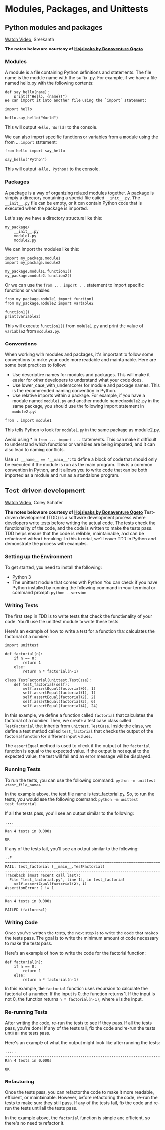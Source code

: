 # Modules, Packages, and Unittests
## Python modules and packages
[Watch Video](https://youtu.be/QCSz0j8tGmI), Sreekanth

**The notes below are courtesy of [Hojaleaks by Bonaventure Ogeto](https://hojaleaks.com/python-modules-packages-and-conventions)**

### Modules
A module is a file containing Python definitions and statements. The file name is the module name with the suffix .py. For example, if we have a file named hello.py with the following contents:
```
def say_hello(name):
    print(f"Hello, {name}!")
We can import it into another file using the `import` statement:
```
```
import hello

hello.say_hello("World")
```
This will output `Hello, World!` to the console.

We can also import specific functions or variables from a module using the from ... `import` statement:
```
from hello import say_hello

say_hello("Python")
```
This will output `Hello, Python!` to the console.

### Packages
A package is a way of organizing related modules together. A package is simply a directory containing a special file called `__init__.py`. The `__init__.py` file can be empty, or it can contain Python code that is executed when the package is imported.

Let's say we have a directory structure like this:
```
my_package/
    __init__.py
    module1.py
    module2.py
```
We can import the modules like this:
```
import my_package.module1
import my_package.module2

my_package.module1.function1()
my_package.module2.function2()
```
Or we can use the `from ... import ...` statement to import specific functions or variables:
```
from my_package.module1 import function1
from my_package.module2 import variable2

function1()
print(variable2)
```
This will execute `function1()` from `module1.py` and print the value of `variable2` from `module2.py`.

### Conventions
When working with modules and packages, it's important to follow some conventions to make your code more readable and maintainable. Here are some best practices to follow:

- Use descriptive names for modules and packages. This will make it easier for other developers to understand what your code does.
- Use lower_case_with_underscores for module and package names. This is the recommended naming convention in Python.
- Use relative imports within a package. For example, if you have a module named `module1.py` and another module named `module2.py` in the same package, you should use the following import statement in `module2.py`:
```
from . import module1
```
This tells Python to look for `module1.py` in the same package as module2.py.

Avoid using * in `from ... import ...` statements. This can make it difficult to understand which functions or variables are being imported, and it can also lead to naming conflicts.

Use `if __name__ == "__main__"`: to define a block of code that should only be executed if the module is run as the main program. This is a common convention in Python, and it allows you to write code that can be both imported as a module and run as a standalone program.

## Test-driven development
[Watch Video](https://youtu.be/6tNS--WetLI), Corey Schafer

**The notes below are courtesy of [Hojaleaks by Bonaventure Ogeto](https://hojaleaks.com/tutorial-test-driven-development-in-python)**
Test-driven development (TDD) is a software development process where developers write tests before writing the actual code. The tests check the functionality of the code, and the code is written to make the tests pass. TDD helps ensure that the code is reliable, maintainable, and can be refactored without breaking. In this tutorial, we'll cover TDD in Python and demonstrate the process with examples.

### Setting up the Environment
To get started, you need to install the following:
- Python 3
- The unittest module that comes with Python
You can check if you have Python installed by running the following command in your terminal or command prompt: `python --version`
### Writing Tests
The first step in TDD is to write tests that check the functionality of your code. You'll use the unittest module to write these tests.

Here's an example of how to write a test for a function that calculates the factorial of a number:
```
import unittest

def factorial(n):
    if n == 0:
        return 1
    else:
        return n * factorial(n-1)

class TestFactorial(unittest.TestCase):
    def test_factorial(self):
        self.assertEqual(factorial(0), 1)
        self.assertEqual(factorial(1), 1)
        self.assertEqual(factorial(2), 2)
        self.assertEqual(factorial(3), 6)
        self.assertEqual(factorial(4), 24)
```
In this example, we define a function called `factorial` that calculates the factorial of a number. Then, we create a test case class called `TestFactorial` that inherits from `unittest.TestCase`. Inside the class, we define a test method called `test_factorial` that checks the output of the factorial function for different input values.

The `assertEqual` method is used to check if the output of the `factorial` function is equal to the expected value. If the output is not equal to the expected value, the test will fail and an error message will be displayed.
### Running Tests
To run the tests, you can use the following command: `python -m unittest <test_file_name>`

In the example above, the test file name is test_factorial.py. So, to run the tests, you would use the following command: `python -m unittest test_factorial`

If all the tests pass, you'll see an output similar to the following:
```
....
----------------------------------------------------------------------
Ran 4 tests in 0.000s

OK
```
If any of the tests fail, you'll see an output similar to the following:
```
..F
======================================================================
FAIL: test_factorial (__main__.TestFactorial)
----------------------------------------------------------------------
Traceback (most recent call last):
  File "test_factorial.py", line 14, in test_factorial
    self.assertEqual(factorial(2), 1)
AssertionError: 2 != 1

----------------------------------------------------------------------
Ran 4 tests in 0.000s

FAILED (failures=1)
```
### Writing Code
Once you've written the tests, the next step is to write the code that makes the tests pass. The goal is to write the minimum amount of code necessary to make the tests pass.

Here's an example of how to write the code for the factorial function:
```
def factorial(n):
    if n == 0:
        return 1
    else:
        return n * factorial(n-1)
```
In this example, the `factorial` function uses recursion to calculate the factorial of a number. If the input is 0, the function returns 1. If the input is not 0, the function returns `n * factorial(n-1)`, where `n` is the input.

### Re-running Tests
After writing the code, re-run the tests to see if they pass. If all the tests pass, you're done! If any of the tests fail, fix the code and re-run the tests until all the tests pass.

Here's an example of what the output might look like after running the tests:
```
.....
----------------------------------------------------------------------
Ran 4 tests in 0.000s

OK
```
### Refactoring
Once the tests pass, you can refactor the code to make it more readable, efficient, or maintainable. However, before refactoring the code, re-run the tests to make sure they still pass. If any of the tests fail, fix the code and re-run the tests until all the tests pass.

In the example above, the `factorial` function is simple and efficient, so there's no need to refactor it.